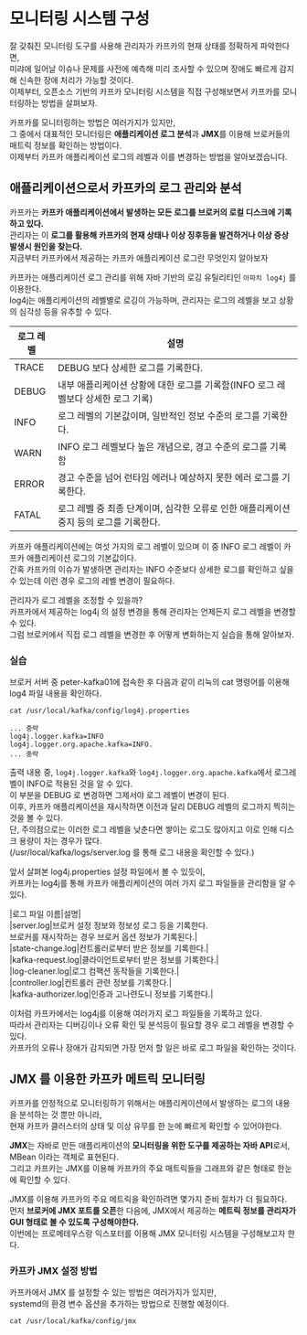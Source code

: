 # 모니터링 시스템 구성
  
잘 갖춰진 모니터링 도구를 사용해 관리자가 카프카의 현재 상태를 정확하게 파악한다면,     
미랴에 일어날 이슈나 문제를 사전에 예측해 미리 조사할 수 있으며 장애도 빠르게 감지해 신속한 장애 처리가 가능할 것이다.    
이제부터, 오픈소스 기반의 카프카 모니터링 시스템을 직접 구성해보면서 카프카를 모니터링하는 방법을 살펴보자.  
     
카프카를 모니터링하는 방법은 여러가지가 있지만,           
그 중에서 대표적인 모니터링은 **애플리케이션 로그 분석**과 **JMX**를 이용해 브로커들의 매트릭 정보를 확인하는 방법이다.           
이제부터 카프카 애플리케이션 로그의 레벨과 이를 변경하는 방법을 알아보겠습니다.          

## 애플리케이션으로서 카프카의 로그 관리와 분석  
          
카프카는 **카프카 애플리케이션에서 발생하는 모든 로그를 브로커의 로컬 디스크에 기록하고 있다.**          
관리자는 이 **로그를 활용해 카프카의 현재 상태나 이상 징후등을 발견하거나 이상 증상 발생시 원인을 찾는다.**       
지금부터 카프카에서 제공하는 카프카 애플리케이션 로그란 무엇인지 알아보자   
   
카프카는 애플리케이션 로그 관리를 위해 자바 기반의 로깅 유틸리티인 `아파치 log4j` 를 이용한다.   
log4j는 애플리케이션의 레벨별로 로깅이 가능하며, 관리자는 로그의 레벨을 보고 상황의 심각성 등을 유추할 수 있다.   
 
|로그 레벨|설명|  
|------|---|  
|TRACE|DEBUG 보다 상세한 로그를 기록한다.|  
|DEBUG|내부 애플리케이션 상황에 대한 로그를 기록함(INFO 로그 레벨보다 상세한 로그 기록)|     
|INFO|로그 레벨의 기본값이며, 일반적인 정보 수준의 로그를 기록한다.|    
|WARN|INFO 로그 레벨보다 높은 개념으로, 경고 수준의 로그를 기록함|   
|ERROR|경고 수준을 넘어 런타임 에러나 예상하지 못한 에러 로그를 기록한다.|  
|FATAL|로그 레벨 중 최종 단계이며, 심각한 오류로 인한 애플리케이션 중지 등의 로그를 기록한다.|    

카프카 애플리케이션에는 여섯 가지의 로그 레벨이 있으며 이 중 INFO 로그 레벨이 카프카 애플리케이션 로그의 기본값이다.    
간혹 카프카의 이슈가 발생하면 관리자는 INFO 수준보다 상세한 로그를 확인하고 싶을 수 있는데 이런 경우 로그의 레벨 변경이 필요하다.     
    
관리자가 로그 레벨을 조정할 수 있을까?         
카프카에서 제공하는 log4j 의 설정 변경을 통해 관리자는 언제든지 로그 레벨을 변경할 수 있다.      
그럼 브로커에서 직접 로그 레벨을 변경한 후 어떻게 변화하는지 실습을 통해 알아보자.     
  
### 실습   
   
브로커 서버 중 peter-kafka01에 접속한 후 다음과 같이 리눅의 cat 명령어를 이용해 log4 파일 내용을 확인하다.  
  
```shell 
cat /usr/local/kafka/config/log4j.properties
```
```properties
... 중략 
log4j.logger.kafka=INFO
log4j.logger.org.apache.kafka=INFO.  
... 중략 
```

출력 내용 중, `log4j.logger.kafka`와 `log4j.logger.org.apache.kafka`에서 로그레벨이 INFO로 적용된 것을 알 수 있다.   
이 부분을 DEBUG 로 변경하면 그제서야 로그 레벨이 변경이 된다.     
이후, 카프카 애플리케이션을 재시작하면 이전과 달리 DEBUG 레벨의 로그까지 찍히는 것을 볼 수 있다.    
단, 주의점으로는 이러한 로그 레벨을 낮춘다면 쌓이는 로그도 많아지고 이로 인해 디스크 용량이 차는 경우가 많다.   
(/usr/local/kafka/logs/server.log 를 통해 로그 내용을 확인할 수 있다.)   
  
앞서 살펴본 log4j.properties 설정 파일에서 볼 수 있듯이,      
카프카는 log4j를 통해 카프카 애플리케이션의 여러 가지 로그 파일들을 관리함을 알 수 있다.       
 
|로그 파일 이름|설명|  
|server.log|브로커 설정 정보와 정보성 로그 등을 기록한다.<br>브로커를 재시작하는 경우 브로커 옵션 정보가 기록된다.|  
|state-change.log|컨트롤러로부터 받은 정보를 기록한다.|  
|kafka-request.log|클라이언트로부터 받은 정보를 기록한다.|  
|log-cleaner.log|로그 컴팩션 동작들을 기록한다.|  
|controller.log|컨트롤러 관련 정보를 기록한다.|   
|kafka-authorizer.log|인증과 고나련도니 정보를 기록한다.|   

이처럼 카프카에서는 log4j를 이용해 여러가지 로그 파일들을 기록하고 있다.       
따라서 관리자는 디버깅이나 오류 확인 및 분석등이 필요할 경우 로그 레벨을 변경할 수 있다.      
카프카의 오류나 장애가 감지되면 가장 먼저 할 일은 바로 로그 파일을 확인하는 것이다.      

## JMX 를 이용한 카프카 메트릭 모니터링 

카프카를 안정적으로 모니터링하기 위해서는 애플리케이션에서 발생하는 로그의 내용을 분석하는 것 뿐만 아니라,      
현재 카프카 클러스터의 상태 및 이상 유무를 한 눈에 빠르게 확인할 수 있어야한다.     

**JMX**는 자바로 만든 애플리케이션의 **모니터링을 위한 도구를 제공하는 자바 API**로서, MBean 이라는 객체로 표현된다.      
그리고 카프카는 JMX를 이용해 카프카의 주요 매트릭들을 그래프와 같은 형태로 한눈에 확인할 수 있다.   

JMX를 이용해 카프카의 주요 메트릭을 확인하려면 몇가지 준비 절차가 더 필요하다.   
먼저 **브로커에 JMX 포트를 오픈**한 다음에, JMX에서 제공하는 **메트릭 정보를 관리자가 GUI 형태로 볼 수 있도록 구성해야한다.**  
이번에는 프로메테우스랑 익스포터를 이용해 JMX 모니터링 시스템을 구성해보고자 한다.   

### 카프카 JMX 설정 방법  
카프카에서 JMX 를 설정할 수 있는 방법은 여러가지가 있지만,      
systemd의 환경 변수 옵션을 추가하는 방법으로 진행할 예정이다.    

```shell
cat /usr/local/kafka/config/jmx
```  











    




